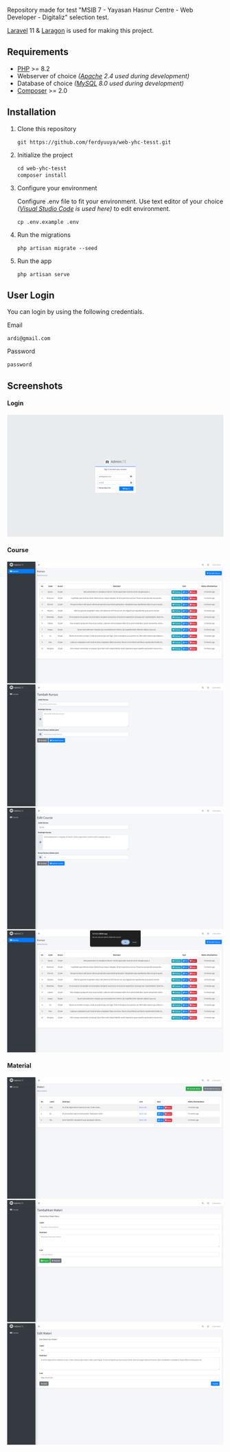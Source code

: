 Repository made for test "MSIB 7 - Yayasan Hasnur Centre - Web Developer - Digitaliz" selection test.

[Laravel](https://laravel.com/) 11 & [Laragon](https://laragon.org/) is used for making this project.

## Requirements
- [PHP](https://www.php.net/) >= 8.2
- Webserver of choice *([Apache](https://apache.org) 2.4 used during development)*
- Database of choice *([MySQL](https://www.mysql.com/) 8.0 used during development)*
- [Composer](https://getcomposer.org) >= 2.0

## Installation

1. Clone this repository
    ```
    git https://github.com/ferdyuuya/web-yhc-tesst.git
    ```

2. Initialize the project
    ```
    cd web-yhc-tesst
    composer install 
    ```

3. Configure your environment

    Configure .env file to fit your environment. Use text editor of your choice *([Visual Studio Code](https://code.visualstudio.com/) is used here)* to edit environment.
    ```
    cp .env.example .env
    ```

5. Run the migrations
    ```
    php artisan migrate --seed
    ```

6. Run the app
    ```
    php artisan serve
    ```

## User Login
You can login by using the following credentials.

Email
```
ardi@gmail.com
```
Password
```
password
```

## Screenshots
#### Login
![login](.github/login.png)
#### Course 
![course-index](.github/index-course.png)
![course-create](.github/add-course.png)
![course-edit](.github/edit-course.png)
![course-delete](.github/delete-course.png)
#### Material 
![material-index](.github/index-material.png)
![material-create](.github/add-material.png)
![material-edit](.github/edit-material.png)
